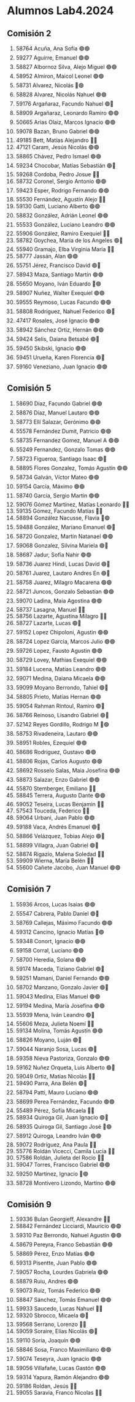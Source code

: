 # Alumnos Lab4.2024

## Comisión 2
 1. 58764  Acuña, Ana Sofía                                   🟢🟢
 2. 59277  Aguirre, Emanuel                                   🟢🟢
 3. 58827  Albornoz Silva, Alejo Miguel                       🟢🟢
 4. 58952  Almiron, Maicol Leonel                             🟢🟢
 5. 58731  Alvarez, Nicolás                                   🔴🟢
 6. 58828  Alvarez, Nicolás Nahuel                            🟢🟢
 7. 59176  Argañaraz, Facundo Nahuel                          🟢🔵
 8. 58909  Argañaraz, Leonardo Ramiro                         🟢🟢
 9. 50665  Arias Olaiz, Marcos Ignacio                        🟢🟢
10. 59078  Bazan, Bruno Gabriel                               🟢🟢
11. 49185  Bett, Matías Alejandro                             🔴🔴
12. 47121  Caram, Jesús Nicolás                               🟢🟢
13. 58865  Chávez, Pedro Ismael                               🟢🟢
14. 59234  Chocobar, Matías Sebastián                         🟢🔵
15. 59268  Cordoba, Pedro Josue                               🔴🔵
16. 58732  Coronel, Sergio Antonio                            🟢🟢
17. 59423  Esper, Rodrigo Fernando                            🟢🟢
18. 55530  Fernández, Agustín Alejo                           🔴🔴
19. 59130  Gatti, Luciano Alberto                             🟢🟢
20. 58832  González, Adrián Leonel                            🟢🟢
21. 55533  González, Luciano Leandro                          🟢🟢
22. 55906  González, Ramiro Exequiel                          🔴🔵
23. 58782  Goychea, María de los Angeles                      🟢🔵
24. 55940  Gramajo, Elba Virginia Maria                       🔴🔴
25. 58777  Jassán, Alan                                       🟢🟢
26. 55751  Jérez, Francisco David                             🟢🔵
27. 58943  Maza, Santiago Martín                              🟢🟢
28. 55650  Moyano, Iván Eduardo                               🔴🟢
29. 58907  Nuñez, Walter Exequiel                             🟢🟢
30. 59555  Reymoso, Lucas Facundo                             🟢🟢
31. 58808  Rodríguez, Nahuel Federico                         🟢🔵
32. 47417  Rosales, José Ignacio                              🟢🟢
33. 58942  Sánchez Ortiz, Hernán                              🟢🟢
34. 59424  Selis, Daiana Betsabé                              🟢🔵
35. 59450  Skibski, Ignacio                                   🟢🟢
36. 59451  Urueña, Karen Florencia                            🟢🔵
37. 59160  Veneziano, Juan Ignacio                            🟢🟢

## Comisión 5
 1. 58690  Díaz, Facundo Gabriel                              🟢🟢
 2. 58876  Díaz, Manuel Lautaro                               🟢🟢
 3. 58773  Ellí Salazar, Gerónimo                             🟢🟢
 4. 55578  Fernández Dumit, Patricio                          🟢🟢
 5. 58735  Fernandez Gomez, Manuel A                          🟢🟢
 6. 55249  Fernandez, Gonzalo Tomas                           🟢🟢
 7. 58723  Figueroa, Santiago Isaac                           🟢🔴
 8. 58895  Flores Gonzalez, Tomás Agustín                     🟢🟢
 9. 58734  Galván, Víctor Mateo                               🟢🟢
10. 59154  García, Máximo                                     🟢🟢
11. 58740  García, Sergio Martín                              🟢🟢
12. 59076  Gómez Martínez, Matías Leonardo                    🔴🔴
13. 59135  Gómez, Facundo Matías                              🔴🔴
14. 58894  González Nacusse, Flavia                           🔴🟢
15. 59488  González, Mariano Emanuel                          🟢🔴
16. 58720  Gonzalez, Martín Natanael                          🟢🟢
17. 59068  Gonzalez, Silvina Mariela                          🟢🔵
18. 58687  Jadur, Sofía Nahir                                 🟢🟢
19. 58736  Juarez Hindi, Lucas David                          🟢🔵
20. 58761  Juarez, Lautaro Andres En                          🟢🔴
21. 58758  Juarez, Milagro Macarena                           🟢🟢
22. 58721  Juncos, Gonzalo Sebastian                          🟢🟢
23. 59070  Ladina, Maia Agostina                              🟢🟢
24. 58737  Lasagna, Manuel                                    🔴🔴
25. 58756  Lazarte, Agustina Milagro                          🔴🔴
26. 58727  Lazarte, Lucas                                     🟢🔴
27. 59152  Lopez Chipoloni, Agustin                           🟢🟢
28. 58724  Lopez Garcia, Marcos Julio                         🟢🟢
29. 59726  Lopez, Fausto Agustin                              🟢🟢
30. 58729  Lovey, Mathias Exequiel                            🟢🟢
31. 59184  Lucena, Matías Leandro                             🟢🟢
32. 59071  Medina, Daiana Micaela                             🟢🟢
33. 59099  Moyano Berrondo, Tahiel                            🟢🔴
34. 58805  Prieto, Matías Hernan                              🟢🟢
35. 59054  Rahman Rintoul, Ramiro                             🟢🔵
36. 58766  Reinoso, Lisandro Gabriel                          🟢🔵
37. 52142  Reyes Gordillo, Rodrigo M                          🔴🟢
38. 58753  Rivadeneira, Lautaro                               🟢🟢
39. 58951  Robles, Ezequiel                                   🟢🟢
40. 58686  Rodriguez, Gustavo                                 🟢🟢
41. 58806  Rojas, Carlos Augusto                              🟢🟢
42. 58692  Rosselo Salas, Maia Josefina                       🟢🟢
43. 58873  Salazar, Enzo Gabriel                              🟢🟢
44. 55870  Stemberger, Emiliano                               🔴🔴
45. 58845  Terrera, Augusto Dante                             🟢🟢
46. 59052  Teseira, Lucas Benjamin                            🔴🔴
47. 57543  Touceda, Federico                                  🔴🔴
48. 59064  Urbani, Juan Pablo                                 🟢🟢
49. 59188  Vaca, Andrés Emanuel                               🟢🔵
50. 58866  Velázquez, Tobias Alejo                            🟢🔴
51. 58899  Villagra, Juan Gabriel                             🟢🔵
52. 58874  Rigazio, Malena Soledad                            🔴🔴
53. 59909  Wierna, María Belén                                🔴🔴
54. 55600  Cañete Jacobo, Juan Manuel                         🟢🟢

## Comisión 7
 1. 55936  Arcos, Lucas Isaias                                🟢🟢
 2. 55547  Cabrera, Pablo Daniel                              🟢🔵
 3. 58769  Callejas, Máximo Facundo                           🟢🟢
 4. 59312  Cancino, Ignacio Matías                            🔴🟢
 5. 59348  Conort, Ignacio                                    🟢🟢
 6. 59158  Corral, Luciano                                    🟢🟢
 7. 58700  Heredia, Solana                                    🟢🟢
 8. 59174  Maceda, Tiziano Gabriel                            🟢🔵
 9. 59251  Mamani, Daniel Fernando                            🟢🟢
10. 58702  Manzano, Gonzalo Javier                            🟢🔵
11. 59043  Medina, Elias Manuel                               🟢🟢
12. 59194  Medina, María Josefina                             🟢🟢
13. 55939  Mena, Iván Leandro                                 🟢🔵
14. 55606  Meza, Julieta Noemí                                🔴🔴
15. 59134  Molina, Tomás Agustín                              🟢🟢
16. 58826  Moyano, Luján                                      🟢🔴
17. 59044  Naranjo Sosa, Lucas                                🟢🔵
18. 59358  Nieva Pastoriza, Gonzalo                           🟢🟢
19. 59162  Nuñez Orqueta, Luis Alberto                        🟢🔴
20. 59049  Ortiz, Matías Nicolás                              🔴🔴
21. 59490  Parra, Ana Belén                                   🟢🔴
22. 58794  Patti, Mauro Luciano                               🟢🟢
23. 58699  Perea Fernández, Facundo                           🟢🟢
24. 55489  Pérez, Sofía Micaela                               🔴🔵
25. 58934  Quiroga Gil, Juan Ignacio                          🟢🔵
26. 58935  Quiroga Gil, Santiago José                         🔴🟢
27. 58912  Quiroga, Leandro Iván                              🟢🟢
28. 59072  Rodríguez, Ana Paula                               🔴🔴
29. 55776  Roldán Vicecci, Camila Lucía                       🔴🔴
30. 57586  Roldán, Julieta del Rocío                          🔴🔴
31. 59047  Torres, Francisco Gabriel                          🟢🟢
32. 59250  Martinez, Ignacio                                  🔴🟢
33. 58728  Montivero Lizondo, Martino                         🟢🟢

## Comisión 9
 1. 59336  Bulan Georgieff, Alexandre                         🔴🔴
 2. 58842  Fernández Licciardi, Mauricio                      🟢🟢
 3. 59310  Paz Berrondo, Nahuel Agustín                       🟢🟢
 4. 58679  Pereyra, Franco Sebastián                          🟢🟢
 5. 58869  Pérez, Enzo Matías                                 🟢🟢
 6. 59313  Pisentte, Juan Pablo                               🟢🟢
 7. 59057  Rocha, Lourdes Gabriela                            🟢🟢
 8. 58879  Ruiu, Andres                                       🟢🟢
 9. 59073  Ruiz, Tomás Federico                               🟢🟢
10. 58847  Sánchez, Tomás Emanuel                             🟢🟢
11. 59933  Saucedo, Lucas Nahuel                              🔴🔴
12. 59320  Sbrocco, Micaela                                   🟢🔵
13. 59568  Serrano, Lorenzo                                   🔴🔴
14. 59059  Soraire, Elías Nicolás                             🟢🔴
15. 59110  Soria, Joaquín                                     🟢🟢
16. 58846  Sosa, Franco Maximiliano                           🟢🟢
17. 59074  Teseyra, Juan Ignacio                              🟢🟢
18. 59056  Villafañe, Lucas Gastón                            🟢🟢
19. 59314  Yapura, Ramón Alejandro                            🟢🟢
20. 59186  Roldan, Jesús                                      🔴🔴
21. 59055  Saravia, Franco Nicolas                            🔴🔴